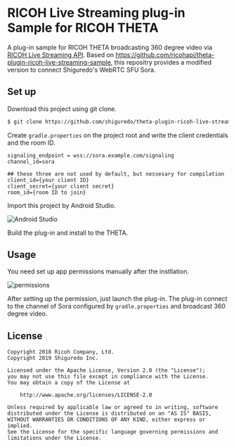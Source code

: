 # RICOH Live Streaming plug-in Sample for RICOH THETA

A plug-in sample for RICOH THETA broadcasting 360 degree video via [RICOH Live Streaming API](https://api.ricoh/products/live-streaming-api/).
Based on https://github.com/ricohapi/theta-plugin-ricoh-live-streaming-sample,
this repositry provides a modified version to connect Shiguredo's WebRTC SFU Sora.

## Set up

Download this project using git clone.

```sh
$ git clone https://github.com/shiguredo/theta-plugin-ricoh-live-streaming-sample
```

Create `gradle.properties` on the project root and write the client credentials and the room ID.

```
signaling_endpoint = wss://sora.example.com/signaling
channel_id=sora

## these three are not used by default, but nessesary for compilation
client_id={your client ID}
client_secret={your client secret}
room_id={room ID to join}
```

Import this project by Android Studio.

![Android Studio](images/android-studio.png)

Build the plug-in and install to the THETA.

## Usage

You need set up app permissions manually after the instllation.

![permissions](images/permissions.png)

After setting up the permission, just launch the plug-in. The plug-in connect to the channel of Sora
configured by `gradle.properties` and broadcast 360 degree video.

## License

```plain
Copyright 2018 Ricoh Company, Ltd.
Copyright 2019 Shiguredo Inc.

Licensed under the Apache License, Version 2.0 (the "License");
you may not use this file except in compliance with the License.
You may obtain a copy of the License at

    http://www.apache.org/licenses/LICENSE-2.0

Unless required by applicable law or agreed to in writing, software
distributed under the License is distributed on an "AS IS" BASIS,
WITHOUT WARRANTIES OR CONDITIONS OF ANY KIND, either express or implied.
See the License for the specific language governing permissions and
limitations under the License.
```
